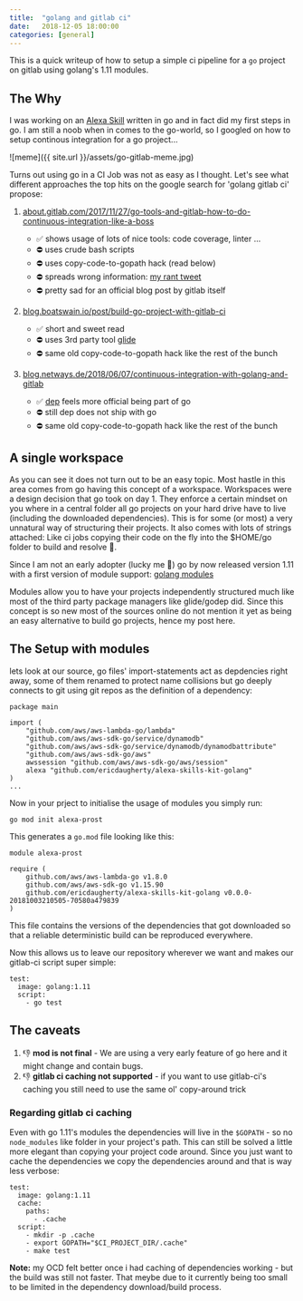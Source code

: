 ```yaml
---
title:  "golang and gitlab ci"
date:   2018-12-05 18:00:00
categories: [general]
---
```


This is a quick writeup of how to setup a simple ci pipeline for a `go` project on gitlab using golang's 1.11 modules.

## The Why

I was working on an [Alexa Skill](https://www.amazon.com/dp/B07L4W8D7C) written in go and in fact did my first steps in go. I am still a noob when in comes to the go-world, so I googled on how to setup continous integration for a go project...

![meme]({{ site.url }}/assets/go-gitlab-meme.jpg)

Turns out using go in a CI Job was not as easy as I thought. Let's see what different approaches the top hits on the google search for 'golang gitlab ci' propose:

1. [about.gitlab.com/2017/11/27/go-tools-and-gitlab-how-to-do-continuous-integration-like-a-boss](https://about.gitlab.com/2017/11/27/go-tools-and-gitlab-how-to-do-continuous-integration-like-a-boss/)
	* ✅ shows usage of lots of nice tools: code coverage, linter ...
	* ⛔️ uses crude bash scripts
	* ⛔️ uses copy-code-to-gopath hack (read below)
	* ⛔️ spreads wrong information: [my rant tweet](https://twitter.com/Extrawurst/status/1070363661687029760)
	* ⛔️ pretty sad for an official blog post by gitlab itself

2. [blog.boatswain.io/post/build-go-project-with-gitlab-ci](https://blog.boatswain.io/post/build-go-project-with-gitlab-ci/)
	* ✅ short and sweet read
	* ⛔️ uses 3rd party tool [glide](https://glide.sh/)
	* ⛔️ same old copy-code-to-gopath hack like the rest of the bunch

3. [blog.netways.de/2018/06/07/continuous-integration-with-golang-and-gitlab](https://blog.netways.de/2018/06/07/continuous-integration-with-golang-and-gitlab/)
	* ✅ [dep](https://github.com/golang/dep) feels more official being part of go
	* ⛔️ still dep does not ship with go
	* ⛔️ same old copy-code-to-gopath hack like the rest of the bunch

## A single workspace

As you can see it does not turn out to be an easy topic.
Most hastle in this area comes from go having this concept of a workspace. Workspaces were a design decision that go took on day 1. They enforce a certain mindset on you where in a central folder all go projects on your hard drive have to live (including the downloaded dependencies). This is for some (or most) a very unnatural way of structuring their projects. It also comes with lots of strings attached: Like ci jobs copying their code on the fly into the $HOME/go folder to build and resolve 🤢.

Since I am not an early adopter (lucky me 🥳) go by now released version 1.11 with a first version of module support: [golang modules](https://github.com/golang/go/wiki/Modules)

Modules allow you to have your projects independently structured much like most of the third party package managers like glide/godep did. Since this concept is so new most of the sources online do not mention it yet as being an easy alternative to build go projects, hence my post here.

## The Setup with modules

lets look at our source, go files' import-statements act as depdencies right away, some of them renamed to protect name collisions but go deeply connects to git using git repos as the definition of a dependency:
```
package main

import (
	"github.com/aws/aws-lambda-go/lambda"
	"github.com/aws/aws-sdk-go/service/dynamodb"
	"github.com/aws/aws-sdk-go/service/dynamodb/dynamodbattribute"
	"github.com/aws/aws-sdk-go/aws"
	awssession "github.com/aws/aws-sdk-go/aws/session"
	alexa "github.com/ericdaugherty/alexa-skills-kit-golang"
)
...
```

Now in your prject to initialise the usage of modules you simply run:
```
go mod init alexa-prost
```

This generates a `go.mod` file looking like this:
```
module alexa-prost

require (
	github.com/aws/aws-lambda-go v1.8.0
	github.com/aws/aws-sdk-go v1.15.90
	github.com/ericdaugherty/alexa-skills-kit-golang v0.0.0-20181003210505-70580a479839
)
```

This file contains the versions of the dependencies that got downloaded so that a reliable deterministic build can be reproduced everywhere.

Now this allows us to leave our repository wherever we want and makes our gitlab-ci script super simple:
```
test:
  image: golang:1.11
  script:
    - go test
```

## The caveats

1. 👎 **mod is not final** - We are using a very early feature of go here and it might change and contain bugs.
2. 👎 **gitlab ci caching not supported** - if you want to use gitlab-ci's caching you still need to use the same ol' copy-around trick

### Regarding gitlab ci caching

Even with go 1.11's modules the dependencies will live in the `$GOPATH` - so no `node_modules` like folder in your project's path.
This can still be solved a little more elegant than copying your project code around. Since you just want to cache the dependencies we copy the dependencies around and that is way less verbose:
```
test:
  image: golang:1.11
  cache:
    paths:
      - .cache
  script:
    - mkdir -p .cache
    - export GOPATH="$CI_PROJECT_DIR/.cache"
    - make test
```

**Note:** my OCD felt better once i had caching of dependencies working - but the build was still not faster. That meybe due to it currently being too small to be limited in the dependency download/build process.